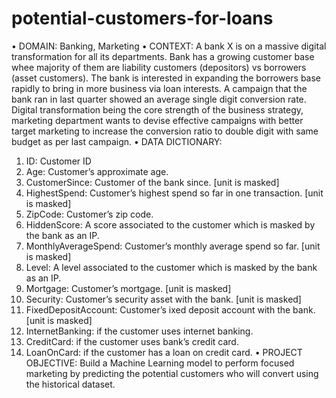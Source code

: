 # potential-customers-for-loans

• DOMAIN: Banking, Marketing
• CONTEXT: A bank X is on a massive digital transformation for all its departments. Bank has a growing customer base whee majority of them are
liability customers (depositors) vs borrowers (asset customers). The bank is interested in expanding the borrowers base rapidly to bring in more
business via loan interests. A campaign that the bank ran in last quarter showed an average single digit conversion rate. Digital transformation
being the core strength of the business strategy, marketing department wants to devise effective campaigns with better target marketing to
increase the conversion ratio to double digit with same budget as per last campaign.
• DATA DICTIONARY:
1. ID: Customer ID
2. Age: Customer’s approximate age.
3. CustomerSince: Customer of the bank since. [unit is masked]
4. HighestSpend: Customer’s highest spend so far in one transaction. [unit is masked]
5. ZipCode: Customer’s zip code.
6. HiddenScore: A score associated to the customer which is masked by the bank as an IP.
7. MonthlyAverageSpend: Customer’s monthly average spend so far. [unit is masked]
8. Level: A level associated to the customer which is masked by the bank as an IP.
9. Mortgage: Customer’s mortgage. [unit is masked]
10. Security: Customer’s security asset with the bank. [unit is masked]
11. FixedDepositAccount: Customer’s ixed deposit account with the bank. [unit is masked]
12. InternetBanking: if the customer uses internet banking.
13. CreditCard: if the customer uses bank’s credit card.
14. LoanOnCard: if the customer has a loan on credit card.
• PROJECT OBJECTIVE: Build a Machine Learning model to perform focused marketing by predicting the potential customers who will convert
using the historical dataset.
